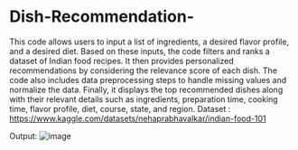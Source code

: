 # Dish-Recommendation-

 This code allows users to input a list of ingredients, a desired flavor profile, and a desired diet. Based on these inputs, the code filters and ranks a dataset of Indian food recipes. It then provides personalized recommendations by considering the relevance score of each dish. The code also includes data preprocessing steps to handle missing values and normalize the data. Finally, it displays the top recommended dishes along with their relevant details such as ingredients, preparation time, cooking time, flavor profile, diet, course, state, and region.
Dataset : https://www.kaggle.com/datasets/nehaprabhavalkar/indian-food-101

Output:
![image](https://github.com/Ra-Chit/DISH-RECCOMENDATION-/assets/83090070/c215be2f-645e-4ebf-8ef9-4bc9ad8e7a04)
